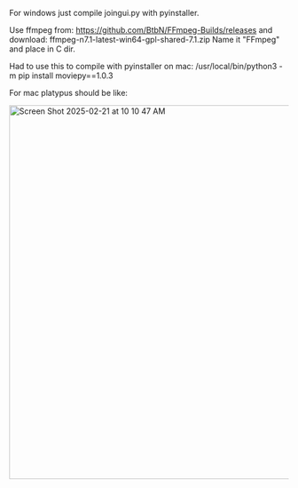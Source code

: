 For windows just compile joingui.py with pyinstaller.

Use ffmpeg from:
https://github.com/BtbN/FFmpeg-Builds/releases
and download:
ffmpeg-n7.1-latest-win64-gpl-shared-7.1.zip
Name it "FFmpeg" and place in C dir.

Had to use this to compile with pyinstaller on mac:
/usr/local/bin/python3 -m pip install moviepy==1.0.3

For mac platypus should be like:

<img width="673" alt="Screen Shot 2025-02-21 at 10 10 47 AM" src="https://github.com/user-attachments/assets/4cc4f4f8-8d26-4908-87cf-3627b4c15164" />
